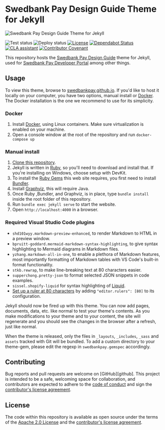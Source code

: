 # Swedbank Pay Design Guide Theme for Jekyll

![Swedbank Pay Design Guide Theme for Jekyll][opengraph-image]

![Test status][test-badge]
![Deploy status][deploy-badge]
[![License][license-badge]][license]
[![Dependabot Status][dependabot-badge]][dependabot]
[![CLA assistant][cla-badge]][cla]
[![Contributor Covenant][coc-badge]][coc]

This repository hosts the [Swedbank Pay Design Guide][design-guide] theme for
Jekyll, used for [Swedbank Pay Developer Portal][developer-portal] among other
things.

## Usage

To view this theme, browse to [swedbankpay.github.io][swedbankpay]. If you'd
like to host it locally on your computer, you have two options, manual install
or [Docker][docker].
The Docker installation is the one we recommend to use for its simplicity.

### Docker

1. Install [Docker][docker], using Linux containers.
    Make sure virtualization is enabled on your machine.
2. Open a console window at the root of the repository and run
    `docker-compose up`

### Manual install

1. [Clone this repository][clone].
2. Jekyll is written in [Ruby][ruby], so you'll need to download and install
    that. If you're installing on Windows, choose setup with DevKit.
3. To install the [Ruby Gems][gems] this web site requires, you first need to
    install [Bundler][bundler].
4. Install [Graphviz][graphviz], this will require Java.
5. Once Ruby ,Bundler, and Graphviz, is in place, type `bundle install` inside the root
    folder of this repository.
6. Run `bundle exec jekyll serve` to start the website.
7. Open `http://localhost:4000` in a browser.

### Required Visual Studio Code plugins

* `shd101wyy.markdown-preview-enhanced`, to render Markdown to HTML in a
  preview window.
* `bpruitt-goddard.mermaid-markdown-syntax-highlighting`, to give syntax
  highlighting to Mermaid diagrams in Markdown files.
* `yzhang.markdown-all-in-one`, to enable a plethora of Markdown features,
  most importantly formatting of Markdown tables with VS Code's built-in
  format functionality.
* `stkb.rewrap`, to make line-breaking text at 80 characters easier.
* `supperchong.pretty-json` to format selected JSON snippets in code
  examples.
* `sissel.shopify-liquid` for syntax highlighting of [Liquid][liquid].
* [Set up a ruler at 80 characters][vsc-ruler] by
  adding `"editor.rulers": [80]` to its configuration.

Jekyll should now be fired up with this theme. You can now add pages, documents,
data, etc. like normal to test your theme's contents. As you make modifications
to your theme and to your content, the site will regenerate and you should see
the changes in the browser after a refresh, just like normal.

When the theme is released, only the files in `_layouts`, `_includes`, `_sass`
and `assets` tracked with Git will be bundled. To add a custom directory to your
theme-gem, please edit the regexp in `swedbankpay.gemspec` accordingly.

## Contributing

Bug reports and pull requests are welcome on [GitHub][github]. This project is
intended to be a safe, welcoming space for collaboration, and contributors are
expected to adhere to the [code of conduct][coc] and sign the
[contributor's license agreement][cla].

## License

The code within this repository is available as open source under the terms of
the [Apache 2.0 License][license] and the [contributor's license
agreement][cla].

[bundler]:              <https://bundler.io/>
[cla-badge]:            <https://cla-assistant.io/readme/badge/SwedbankPay/swedbank-pay-design-guide-jekyll-theme>
[cla]:                  <https://cla-assistant.io/SwedbankPay/swedbank-pay-design-guide-jekyll-theme>
[clone]:                <https://help.github.com/articles/cloning-a-repository/>
[coc-badge]:            <https://img.shields.io/badge/Contributor%20Covenant-v2.0%20adopted-ff69b4.svg>
[coc]:                  <./CODE_OF_CONDUCT.md>
[dependabot-badge]:     <https://api.dependabot.com/badges/status?host=github&repo=SwedbankPay/swedbank-pay-design-guide-jekyll-theme>
[dependabot]:           <https://dependabot.com>
[deploy-badge]:         <https://github.com/SwedbankPay/swedbank-pay-design-guide-jekyll-theme/workflows/Deploy/badge.svg>
[design-guide]:         <https://design.swedbankpay.com/>
[developer-portal]:     <https://developer.swedbankpay.com/>
[docker]:               <https://www.docker.com/>
[gems]:                 <https://rubygems.org/>
[graphviz]:             <https://graphviz.org/download/>
[license-badge]:        https://img.shields.io/github/license/SwedbankPay/swedbank-pay-design-guide-jekyll-theme
[license]:              <https://opensource.org/licenses/MIT>
[liquid]:               <https://jekyllrb.com/docs/liquid/>
[opengraph-image]:      <https://repository-images.githubusercontent.com/209270355/36818080-53ee-11ea-896c-082addb851a6>
[repo]:                 <https://github.com/SwedbankPay/swedbank-pay-design-guide-jekyll-theme/>
[ruby]:                 <https://www.ruby-lang.org/en/>
[swedbankpay]:          <https://swedbankpay.github.io/swedbank-pay-design-guide-jekyll-theme/>
[test-badge]:           <https://github.com/SwedbankPay/swedbank-pay-design-guide-jekyll-theme/workflows/Test/badge.svg>
[vsc-ruler]:            <https://stackoverflow.com/questions/29968499/vertical-rulers-in-visual-studio-code>
